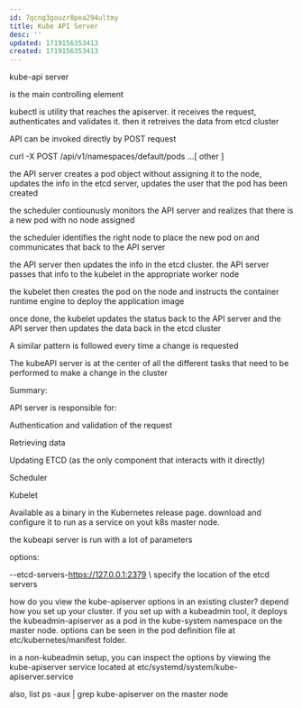```yaml
---
id: 7qcng3gouzr8pea294ultmy
title: Kube API Server
desc: ''
updated: 1719156353413
created: 1719156353413
---
```

kube-api server

is the main controlling element

kubectl is utility that reaches the apiserver. it receives the request, authenticates and validates it. then it retreives the data from etcd cluster

API can be invoked directly by POST request

curl -X POST /api/v1/namespaces/default/pods ...[ other ]

the API server creates a pod object without assigning it to the node, updates the info in the etcd server, updates the user that the pod has been created

the scheduler contiounusly monitors the API server and realizes that there is a new pod with no node assigned

the scheduler identifies the right node to place the new pod on and communicates that back to the API server

the API server then updates the info in the etcd cluster. the API server passes that info to the kubelet in the appropriate worker node

the kubelet then creates the pod on the node and instructs the container runtime engine to deploy the application image

once done, the kubelet updates the status back to the API server and the API server then updates the data back in the etcd cluster

A similar pattern is followed every time a change is requested

The kubeAPI server is at the center of all the different tasks that need to be performed to make a change in the cluster

Summary:

API server is responsible for:

Authentication and validation of the request

Retrieving data

Updating ETCD (as the only component that interacts with it directly)

Scheduler

Kubelet

Available as a binary in the Kubernetes release page. download and configure it to run as a service on yout k8s master node.

the kubeapi server is run with a lot of parameters

options:

--etcd-servers-https://127.0.0.1:2379 \ specify the location of the etcd servers

how do you view the kube-apiserver options in an existing cluster? depend how you set up your cluster. if you set up with a kubeadmin tool, it deploys the kubeadmin-apiserver as a pod in the kube-system namespace on the master node. options can be seen in the pod definition file at etc/kubernetes/manifest folder.

in a non-kubeadmin setup, you can inspect the options by viewing the kube-apiserver service located at etc/systemd/system/kube-apiserver.service

also, list ps -aux | grep kube-apiserver on the master node

